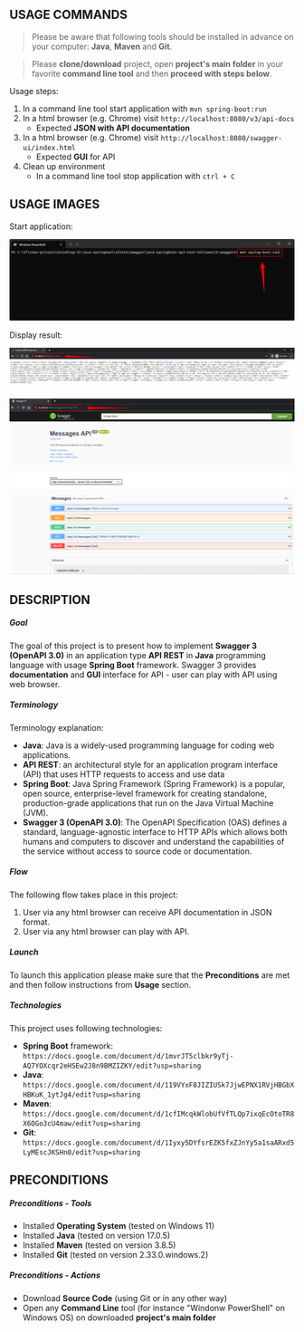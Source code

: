 USAGE COMMANDS
--------------

> Please be aware that following tools should be installed in advance on your computer: **Java**, **Maven** and **Git**. 

> Please **clone/download** project, open **project's main folder** in your favorite **command line tool** and then **proceed with steps below**. 

Usage steps:
1. In a command line tool start application with `mvn spring-boot:run`
1. In a html browser (e.g. Chrome) visit `http://localhost:8080/v3/api-docs`
   * Expected **JSON with API documentation**
1. In a html browser (e.g. Chrome) visit `http://localhost:8080/swagger-ui/index.html`
   * Expected **GUI** for API
1. Clean up environment 
     * In a command line tool stop application with `ctrl + C`


USAGE IMAGES
------------

Start application:

![My Image](images/image-01.png)

Display result:

![My Image](images/image-02.png)

![My Image](images/image-03.png)


DESCRIPTION
-----------

##### Goal
The goal of this project is to present how to implement **Swagger 3 (OpenAPI 3.0)** in an application type **API REST** in **Java** programming language with usage **Spring Boot** framework. Swagger 3 provides **documentation** and **GUI** interface for API - user can play with API using web browser.

##### Terminology
Terminology explanation:
* **Java**: Java is a widely-used programming language for coding web applications.
* **API REST**: an architectural style for an application program interface (API) that uses HTTP requests to access and use data
* **Spring Boot**: Java Spring Framework (Spring Framework) is a popular, open source, enterprise-level framework for creating standalone, production-grade applications that run on the Java Virtual Machine (JVM).
* **Swagger 3 (OpenAPI 3.0)**: The OpenAPI Specification (OAS) defines a standard, language-agnostic interface to HTTP APIs which allows both humans and computers to discover and understand the capabilities of the service without access to source code or documentation. 

##### Flow
The following flow takes place in this project:
1. User via any html browser can receive API documentation in JSON format.
1. User via any html browser can play with API.

##### Launch
To launch this application please make sure that the **Preconditions** are met and then follow instructions from **Usage** section.

##### Technologies
This project uses following technologies:
* **Spring Boot** framework: `https://docs.google.com/document/d/1mvrJT5clbkr9yTj-AQ7YOXcqr2eHSEw2J8n9BMZIZKY/edit?usp=sharing`
* **Java**: `https://docs.google.com/document/d/119VYxF8JIZIUSk7JjwEPNX1RVjHBGbXHBKuK_1ytJg4/edit?usp=sharing`
* **Maven**: `https://docs.google.com/document/d/1cfIMcqkWlobUfVfTLQp7ixqEcOtoTR8X6OGo3cU4maw/edit?usp=sharing`
* **Git**: `https://docs.google.com/document/d/1Iyxy5DYfsrEZK5fxZJnYy5a1saARxd5LyMEscJKSHn0/edit?usp=sharing`


PRECONDITIONS
-------------

##### Preconditions - Tools
* Installed **Operating System** (tested on Windows 11)
* Installed **Java** (tested on version 17.0.5)
* Installed **Maven** (tested on version 3.8.5)
* Installed **Git** (tested on version 2.33.0.windows.2)

##### Preconditions - Actions
* Download **Source Code** (using Git or in any other way) 
* Open any **Command Line** tool (for instance "Windonw PowerShell" on Windows OS) on downloaded **project's main folder**